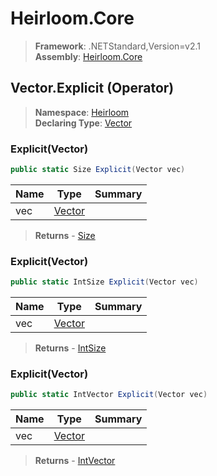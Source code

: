 # Heirloom.Core

> **Framework**: .NETStandard,Version=v2.1  
> **Assembly**: [Heirloom.Core][0]

## Vector.Explicit (Operator)

> **Namespace**: [Heirloom][0]  
> **Declaring Type**: [Vector][1]

### Explicit(Vector)

```cs
public static Size Explicit(Vector vec)
```

| Name | Type        | Summary |
|------|-------------|---------|
| vec  | [Vector][1] |         |

> **Returns** - [Size][2]

### Explicit(Vector)

```cs
public static IntSize Explicit(Vector vec)
```

| Name | Type        | Summary |
|------|-------------|---------|
| vec  | [Vector][1] |         |

> **Returns** - [IntSize][3]

### Explicit(Vector)

```cs
public static IntVector Explicit(Vector vec)
```

| Name | Type        | Summary |
|------|-------------|---------|
| vec  | [Vector][1] |         |

> **Returns** - [IntVector][4]

[0]: ../../../Heirloom.Core.md
[1]: ../Vector.md
[2]: ../Size.md
[3]: ../IntSize.md
[4]: ../IntVector.md

